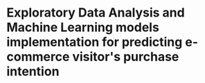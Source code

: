# Exploratory Data Analysis and Machine Learning models implementation for predicting e-commerce visitor's purchase intention
